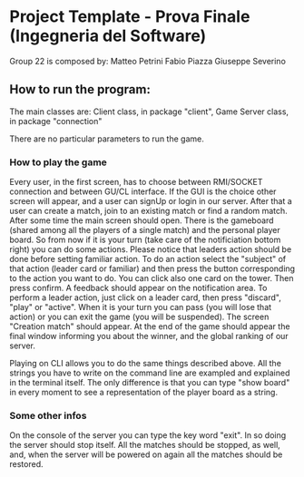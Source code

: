 # Project Template - Prova Finale (Ingegneria del Software)

Group 22 is composed by: 
Matteo Petrini
Fabio Piazza
Giuseppe Severino

## How to run the program: 
The main classes are:
Client class, in package "client",
Game Server class, in package "connection"

There are no particular parameters to run the game.

### How to play the game
Every user, in the first screen, has to choose between RMI/SOCKET connection
and between GU/CL interface. 
If the GUI is the choice other screen will appear, and a user can signUp or login in our server.
After that a user can create a match, join to an existing match or find a random match.
After some time the main screen should open. There is the gameboard (shared among all the players of a 
single match) and the personal player board.
So from now if it is your turn (take care of the notificiation bottom right)
you can do some actions. Please notice that leaders action should be done before setting familiar action.
To do an action select the "subject" of that action (leader card or familiar) and then press the button corresponding 
to the action you want to do. You can click also one card on the tower. Then press confirm. A feedback should appear 
on the notification area. 
To perform a leader action, just click on a leader card, then press "discard", "play" or "active".
When it is your turn you can pass (you will lose that action) or you can exit the game (you will be suspended).
The screen "Creation match" should appear.
At the end of the game should appear the final window informing you about the winner, and the global ranking of our server.

Playing on CLI allows you to do the same things described above. All the strings you have to write on the command line 
are exampled and explained in the terminal itself. The only difference is that you can type "show board" in every moment
to see a representation of the player board as a string. 

### Some other infos
On the console of the server you can type the key word "exit". In so doing 
the server should stop itself. All the matches should be stopped, as well, and, when the server will be powered on again
all the matches should be restored. 





  
